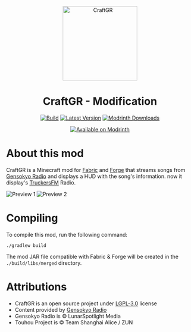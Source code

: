 <div align="center">
<img src="https://github.com/KabanFriends/CraftGR/assets/45000995/a86fe141-77ed-4055-99b5-63693d8a7c19" alt="CraftGR" width="200" height="200">
<h1>CraftGR - Modification </h1>

[![Build](https://github.com/KabanFriends/CraftGR/actions/workflows/build.yml/badge.svg?branch=master)](https://github.com/KabanFriends/CraftGR/actions/workflows/build.yml)
[![Latest Version](https://img.shields.io/modrinth/v/lKYr4L6w)](https://modrinth.com/mod/craftgr/version/latest)
[![Modrinth Downloads](https://img.shields.io/modrinth/dt/lKYr4L6w)](https://modrinth.com/mod/craftgr/)

[![Available on Modrinth](https://cdn.jsdelivr.net/npm/@intergrav/devins-badges@3/assets/compact/available/modrinth_vector.svg)](https://modrinth.com/mod/craftgr/)

</div>

# About this mod
CraftGR is a Minecraft mod for [Fabric](https://fabricmc.net/) and [Forge](https://files.minecraftforge.net/) that streams
songs from [Gensokyo Radio](https://gensokyoradio.net/) and displays a HUD with the song's information. now it display's [TruckersFM](https://truckers.fm) Radio.

![Preview 1](https://github.com/KabanFriends/CraftGR/assets/45000995/922045d8-68d8-4ef8-9d20-bc235bc7bf68)
![Preview 2](https://github.com/KabanFriends/CraftGR/assets/45000995/c83d2e95-f2bc-4fc7-8467-8ec36b183550)

# Compiling
To compile this mod, run the following command:
```shell
./gradlew build
```
The mod JAR file compatible with Fabric & Forge will be created in the `./build/libs/merged` directory.

# Attributions
- CraftGR is an open source project under [LGPL-3.0](https://github.com/KabanFriends/CraftGR/blob/master/LICENSE) license
- Content provided by [Gensokyo Radio](https://gensokyoradio.net/)
- Gensokyo Radio is © LunarSpotlight Media
- Touhou Project is © Team Shanghai Alice / ZUN
